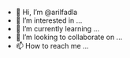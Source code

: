 - 👋 Hi, I’m @arilfadla
- 👀 I’m interested in ...
- 🌱 I’m currently learning ...
- 💞️ I’m looking to collaborate on ...
- 📫 How to reach me ...

<!---
arilfadla/arilfadla is a ✨ special ✨ repository because its `README.md` (this file) appears on your GitHub profile.
You can click the Preview link to take a look at your changes.
--->

